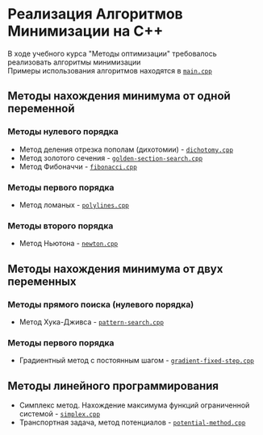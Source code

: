 # Реализация Алгоритмов Минимизации на С++
В ходе учебного курса "Методы оптимизации" требовалось реализовать алгоритмы минимизации  
Примеры использования алгоритмов находятся в [`main.cpp`](./algo/main.cpp)

## Методы нахождения минимума от одной переменной
### Методы нулевого порядка
* Метод деления отрезка пополам (дихотомии) - [`dichotomy.cpp`](./algo/dichotomy.cpp)
* Метод золотого сечения - [`golden-section-search.cpp`](./algo/golden-section-search.cpp)
* Метод Фибоначчи - [`fibonacci.cpp`](./algo/fibonacci.cpp)

### Методы первого порядка
* Метод ломаных - [`polylines.cpp`](./algo/polylines.cpp)

### Методы второго порядка
* Метод Ньютона - [`newton.cpp`](./algo/newton.cpp)

## Методы нахождения минимума от двух переменных
### Методы прямого поиска (нулевого порядка)
* Метод Хука-Дживса - [`pattern-search.cpp`](./algo/pattern-search.cpp)

### Методы первого порядка
* Градиентный метод с постоянным шагом - [`gradient-fixed-step.cpp`](./algo/gradient-fixed-step.cpp)

## Методы линейного программирования
* Симплекс метод. Нахождение максимума функций ограниченной системой - [`simplex.cpp`](./algo/simplex.cpp)
* Транспортная задача, метод потенциалов - [`potential-method.cpp`](./algo/potential_method.cpp)
